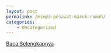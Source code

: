 ```yaml
---
layout: post
permalink: /mimpi-pesawat-masuk-rumah/
categories:
    - Uncategorized
---
```


[Baca Selengkapnya](/09)